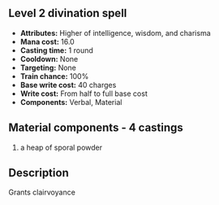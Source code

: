 ## Level 2 divination spell

- **Attributes:** Higher of intelligence, wisdom, and charisma
- **Mana cost:** 16.0
- **Casting time:** 1 round
- **Cooldown:** None
- **Targeting:** None
- **Train chance:** 100%
- **Base write cost:** 40 charges
- **Write cost:** From half to full base cost
- **Components:** Verbal, Material

## Material components - 4 castings

1. a heap of sporal powder

## Description

Grants clairvoyance
